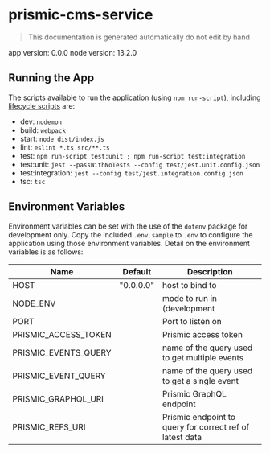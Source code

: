 # prismic-cms-service

> This documentation is generated automatically do not edit by hand

app version: 0.0.0
node version: 13.2.0

## Running the App

The scripts available to run the application (using `npm run-script`),
including [lifecycle scripts](https://docs.npmjs.com/misc/scripts) are:

  - dev: `nodemon`
  - build: `webpack`
  - start: `node dist/index.js`
  - lint: `eslint *.ts src/**.ts`
  - test: `npm run-script test:unit ; npm run-script test:integration`
  - test:unit: `jest --passWithNoTests --config test/jest.unit.config.json`
  - test:integration: `jest --config test/jest.integration.config.json`
  - tsc: `tsc`

## Environment Variables

Environment variables can be set with the use of the `dotenv` package for development only.
Copy the included `.env.sample` to `.env` to configure the application using those environment variables.
Detail on the environment variables is as follows:

| Name | Default | Description |
| - | - | - |
| HOST | "0.0.0.0" | host to bind to |
| NODE_ENV | | mode to run in (development|production) |
| PORT | | Port to listen on |
| PRISMIC_ACCESS_TOKEN | | Prismic access token |
| PRISMIC_EVENTS_QUERY | | name of the query used to get multiple events |
| PRISMIC_EVENT_QUERY | | name of the query used to get a single event |
| PRISMIC_GRAPHQL_URI | | Prismic GraphQL endpoint |
| PRISMIC_REFS_URI | | Prismic endpoint to query for correct ref of latest data |

